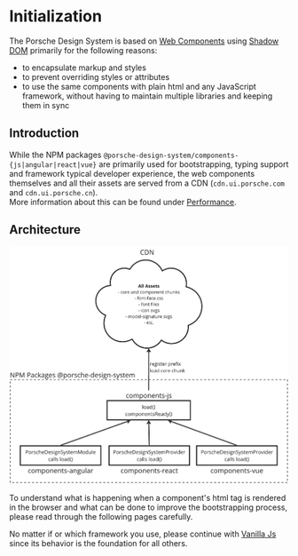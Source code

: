 # Initialization

The Porsche Design System is based on [Web Components](https://developer.mozilla.org/en-US/docs/Web/API/Web_components)
using [Shadow DOM](https://developer.mozilla.org/en-US/docs/Web/API/Web_components/Using_shadow_DOM) primarily for the
following reasons:

- to encapsulate markup and styles
- to prevent overriding styles or attributes
- to use the same components with plain html and any JavaScript framework, without having to maintain multiple libraries
  and keeping them in sync

<TableOfContents></TableOfContents>

## Introduction

While the NPM packages `@porsche-design-system/components-{js|angular|react|vue}` are primarily used for bootstrapping,
typing support and framework typical developer experience, the web components themselves and all their assets are served
from a CDN (`cdn.ui.porsche.com` and `cdn.ui.porsche.cn`).  
More information about this can be found under [Performance](must-know/performance/cdn).

## Architecture

![Porsche Design System Architecture](../../../assets/pds-architecture.png)

To understand what is happening when a component's html tag is rendered in the browser and what can be done to improve
the bootstrapping process, please read through the following pages carefully.

No matter if or which framework you use, please continue with [Vanilla Js](must-know/initialization/vanilla-js) since
its behavior is the foundation for all others.
